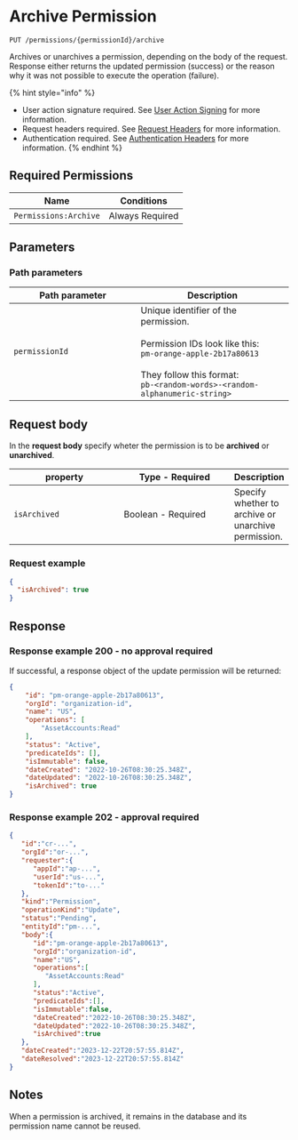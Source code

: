 # Archive Permission

`PUT /permissions/{permissionId}/archive`

Archives or unarchives a permission, depending on the body of the request. Response either returns the updated permission (success) or the reason why it was not possible to execute the operation (failure).

{% hint style="info" %}
* User action signature required. See [User Action Signing](../../authentication/user-action-signing/) for more information.
* Request headers required. See [Request Headers](../../../getting-started/request-headers.md) for more information.
* Authentication required. See [Authentication Headers](../../../getting-started/request-headers.md#authentication-headers) for more information.
{% endhint %}

## Required Permissions

| Name                  | Conditions      |
| --------------------- | --------------- |
| `Permissions:Archive` | Always Required |

## Parameters <a href="#parameters.1" id="parameters.1"></a>

### Path parameters <a href="#path-parameters" id="path-parameters"></a>

<table><thead><tr><th width="213.03785488958988">Path parameter</th><th>Description</th></tr></thead><tbody><tr><td><code>permissionId</code></td><td>Unique identifier of the permission.<br><br>Permission IDs look like this:<br><code>pm-orange-apple-2b17a80613</code><br><br>They follow this format:<br><code>pb-&#x3C;random-words>-&#x3C;random-alphanumeric-string></code></td></tr></tbody></table>

## Request body <a href="#request-body" id="request-body"></a>

In the **request body** specify wheter the permission is to be **archived** or **unarchived**.

<table><thead><tr><th width="187">property</th><th width="188">Type - Required</th><th>Description</th></tr></thead><tbody><tr><td><code>isArchived</code></td><td>Boolean - Required</td><td>Specify whether to archive or unarchive permission.</td></tr></tbody></table>

### Request example <a href="#request-example.1" id="request-example.1"></a>

```JSON
{
  "isArchived": true
}
```

## Response <a href="#response" id="response"></a>

### Response example 200 - no approval required <a href="#response-example" id="response-example"></a>

If successful, a response object of the update permission will be returned:

```json
{
    "id": "pm-orange-apple-2b17a80613",
    "orgId": "organization-id",
    "name": "US",
    "operations": [
        "AssetAccounts:Read"
    ],
    "status": "Active",
    "predicateIds": [],
    "isImmutable": false,
    "dateCreated": "2022-10-26T08:30:25.348Z",
    "dateUpdated": "2022-10-26T08:30:25.348Z",
    "isArchived": true
}
```

### Response example 202 - approval required <a href="#response-example" id="response-example"></a>

```json
{
   "id":"cr-...",
   "orgId":"or-...",
   "requester":{
      "appId":"ap-...",
      "userId":"us-...",
      "tokenId":"to-..."
   },
   "kind":"Permission",
   "operationKind":"Update",
   "status":"Pending",
   "entityId":"pm-...",
   "body":{
      "id":"pm-orange-apple-2b17a80613",
      "orgId":"organization-id",
      "name":"US",
      "operations":[
         "AssetAccounts:Read"
      ],
      "status":"Active",
      "predicateIds":[],
      "isImmutable":false,
      "dateCreated":"2022-10-26T08:30:25.348Z",
      "dateUpdated":"2022-10-26T08:30:25.348Z",
      "isArchived":true
   },
   "dateCreated":"2023-12-22T20:57:55.814Z",
   "dateResolved":"2023-12-22T20:57:55.814Z"
}
```

## Notes <a href="#notes" id="notes"></a>

When a permission is archived, it remains in the database and its permission name cannot be reused.
